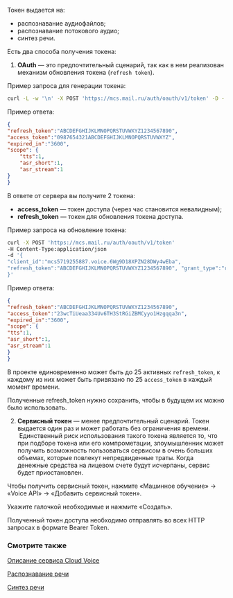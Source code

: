 Токен выдается на:
- распознавание аудиофайлов;
- распознавание потокового аудио;
- синтез речи.

Есть два способа получения токена:

1.  **OAuth** — это предпочтительный сценарий, так как в нем реализован механизм обновления токена (`refresh token`).

Пример запроса для генерации токена: 
```bash
curl -L -w '\n' -X POST 'https://mcs.mail.ru/auth/oauth/v1/token' -D - -HContent-Type:application/json -d '{"client_id":"mcs5719255887.voice.6Wg9D18XPZN28DWy4wEba", "client_secret":"1234567890ABCDEFGHIJKLMNOPQRSTUVWXYZ", "grant_type":"client_credentials"}'
```

Пример ответа:

```json
{
"refresh_token":"ABCDEFGHIJKLMNOPQRSTUVWXYZ1234567890",
"access_token":"0987654321ABCDEFGHIJKLMNOPQRSTUVWXYZ",
"expired_in":"3600",
"scope": {
    "tts":1,
    "asr_short":1,
    "asr_stream":1
}
}
```  
В ответе от сервера вы получите 2 токена:
- **access_token** — токен доступа (через час становится невалидным);
- **refresh_token** — токен для обновления токена доступа.

Пример запроса на обновление токена:
```bash
curl -X POST 'https://mcs.mail.ru/auth/oauth/v1/token'
-H Content-Type:application/json
-d '{
"client_id":"mcs5719255887.voice.6Wg9D18XPZN28DWy4wEba",
"refresh_token":"ABCDEFGHIJKLMNOPQRSTUVWXYZ1234567890", "grant_type":"refresh_token"
}'
```

Пример ответа:
```json
{
"refresh_token":"ABCDEFGHIJKLMNOPQRSTUVWXYZ1234567890",
"access_token":"23wcTiUeaa334Uv6TH3StRGiZBMCyyo1Hzgqqa3n",
"expired_in":"3600", 
"scope": {
"tts":1,
"asr_short":1,
"asr_stream":1
}
}
```

В проекте единовременно может быть до 25 активных `refresh_token`, к каждому из них может быть привязано по 25 `access_token` в каждый момент времени. 

<warn>

Полученные refresh_token нужно сохранить, чтобы в будущем их можно было использовать.

</warn>

2.  **Сервисный токен** — менее предпочтительный сценарий. Токен выдается один раз и может работать без ограничения времени.  Единственный риск использования такого токена является то, что при подборе токена или его компрометации, злоумышленник может получить возможность пользоваться сервисом в очень больших объемах, которые повлекут непредвиденные траты. Когда денежные средства на лицевом счете будут исчерпаны, сервис будет приостановлен.
    
Чтобы получить сервисный токен, нажмите «Машинное обучение» → «Voice API» → «Добавить сервисный токен».

Укажите галочкой необходимые и нажмите «Создать».

Полученный токен доступа необходимо отправлять во всех HTTP запросах в формате Bearer Token.
### Смотрите также
[Описание сервиса Cloud Voice](https://mcs.mail.ru/help/ru_RU/cloud-voice/about-cloud-voice)

[Распознавание речи](https://mcs.mail.ru/help/ru_RU/cloud-voice/speech-recognition)

[Синтез речи](https://mcs.mail.ru/help/ru_RU/cloud-voice/text-to-speech)

